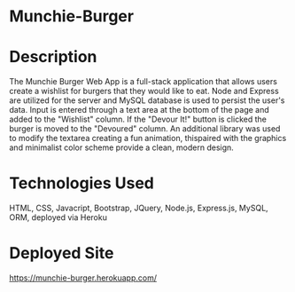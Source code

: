 # Munchie-Burger

# Description

The Munchie Burger Web App is a full-stack application that allows users create a wishlist for burgers that they would like to eat.  Node and Express are utilized for the server and MySQL database is used to persist the user's data.  Input is entered through a text area at the bottom of the page and added to the "Wishlist" column.  If the "Devour It!" button is clicked the burger is moved to the "Devoured" column.  An additional library was used to modify the textarea creating a fun animation,  thispaired with the graphics and minimalist color scheme provide a clean, modern design. 

# Technologies Used

HTML, CSS, Javacript, Bootstrap, JQuery, Node.js, Express.js, MySQL, ORM, deployed via Heroku

# Deployed Site

https://munchie-burger.herokuapp.com/
